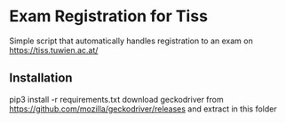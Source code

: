 # Exam Registration for Tiss

Simple script that automatically handles registration to an exam on https://tiss.tuwien.ac.at/

## Installation
pip3 install -r requirements.txt
download geckodriver from https://github.com/mozilla/geckodriver/releases and extract in this folder